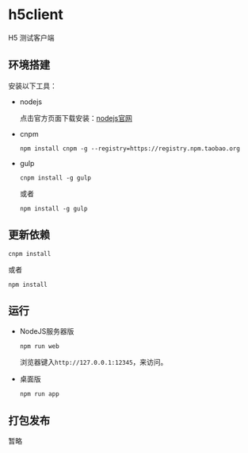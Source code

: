 # h5client

H5 测试客户端

## 环境搭建

安装以下工具：

- nodejs

  点击官方页面下载安装：[nodejs官网](https://nodejs.org)

- cnpm

  ```dos
  npm install cnpm -g --registry=https://registry.npm.taobao.org
  ```

- gulp

  ```dos
  cnpm install -g gulp
  ```

  或者

  ```dos
  npm install -g gulp
  ```

## 更新依赖

```dos
cnpm install
```

或者

```dos
npm install
```

## 运行

- NodeJS服务器版

  ```
  npm run web
  ```

  浏览器键入`http://127.0.0.1:12345`，来访问。

- 桌面版

  ```
  npm run app
  ```

## 打包发布

暂略
